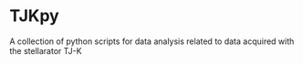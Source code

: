 # TJKpy
A collection of python scripts for data analysis related to data acquired with the stellarator TJ-K
